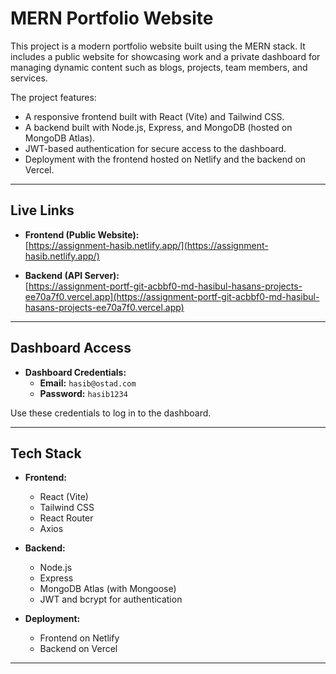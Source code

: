 # MERN Portfolio Website

This project is a modern portfolio website built using the MERN stack. It includes a public website for showcasing work and a private dashboard for managing dynamic content such as blogs, projects, team members, and services.

The project features:

- A responsive frontend built with React (Vite) and Tailwind CSS.
- A backend built with Node.js, Express, and MongoDB (hosted on MongoDB Atlas).
- JWT-based authentication for secure access to the dashboard.
- Deployment with the frontend hosted on Netlify and the backend on Vercel.

---

## Live Links

- **Frontend (Public Website):**  
  [https://assignment-hasib.netlify.app/](https://assignment-hasib.netlify.app/)

- **Backend (API Server):**  
  [https://assignment-portf-git-acbbf0-md-hasibul-hasans-projects-ee70a7f0.vercel.app](https://assignment-portf-git-acbbf0-md-hasibul-hasans-projects-ee70a7f0.vercel.app)

---

## Dashboard Access

- **Dashboard Credentials:**
  - **Email:** `hasib@ostad.com`
  - **Password:** `hasib1234`

Use these credentials to log in to the dashboard.

---

## Tech Stack

- **Frontend:**

  - React (Vite)
  - Tailwind CSS
  - React Router
  - Axios

- **Backend:**

  - Node.js
  - Express
  - MongoDB Atlas (with Mongoose)
  - JWT and bcrypt for authentication

- **Deployment:**
  - Frontend on Netlify
  - Backend on Vercel

---
